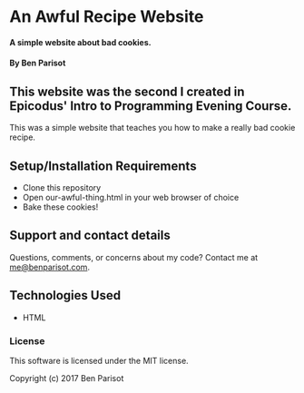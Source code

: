# An Awful Recipe Website

#### A simple website about bad cookies.

#### By Ben Parisot

## This website was the second I created in Epicodus' Intro to Programming Evening Course.

This was a simple website that teaches you how to make a really bad cookie recipe.

## Setup/Installation Requirements

* Clone this repository
* Open our-awful-thing.html in your web browser of choice
* Bake these cookies!


## Support and contact details

Questions, comments, or concerns about my code? Contact me at me@benparisot.com.

## Technologies Used

* HTML

### License

This software is licensed under the MIT license.

Copyright (c) 2017 Ben Parisot

